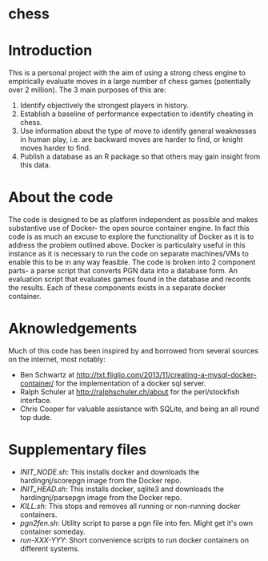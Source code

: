 chess
=====

# Introduction
This is a personal project with the aim of using a strong chess engine to empirically evaluate moves in a large number of chess games (potentially over 2 million). The 3 main purposes of this are:
1. Identify objectively the strongest players in history. 
2. Establish a baseline of performance expectation to identify cheating in chess. 
3. Use information about the type of move to identify general weaknesses in human play, i.e. are backward moves are harder to find, or knight moves harder to find. 
4. Publish a database as an R package so that others may gain insight from this data.

# About the code
The code is designed to be as platform independent as possible and makes substantive use of Docker- the open source container engine. In fact this code is as much an excuse to explore the functionality of Docker as it is to address the problem outlined above. Docker is particulalry useful in this instance as it is necessary to run the code on separate machines/VMs to enable this to be in any way feasible. The code is broken into 2 component parts- a parse script that converts PGN data into a database form. An evaluation script that evaluates games found in the database and records the results. Each of these components exists in a separate docker container.

# Aknowledgements
Much of this code has been inspired by and borrowed from several sources on the internet, most notably:
* Ben Schwartz at http://txt.fliglio.com/2013/11/creating-a-mysql-docker-container/ for the implementation of a docker sql server.
* Ralph Schuler at http://ralphschuler.ch/about for the perl/stockfish interface.
* Chris Cooper for valuable assistance with SQLite, and being an all round top dude.

# Supplementary files
- *INIT_NODE.sh*: This installs docker and downloads the hardingnj/scorepgn image from the Docker repo.
- *INIT_HEAD.sh*: This installs docker, sqlite3 and downloads the hardingnj/parsepgn image from the Docker repo.
- *KILL.sh*: This stops and removes all running or non-running docker containers.
- *pgn2fen.sh*: Utility script to parse a pgn file into fen. Might get it's own container someday.
- *run-XXX-YYY*: Short convenience scripts to run docker containers on different systems.
